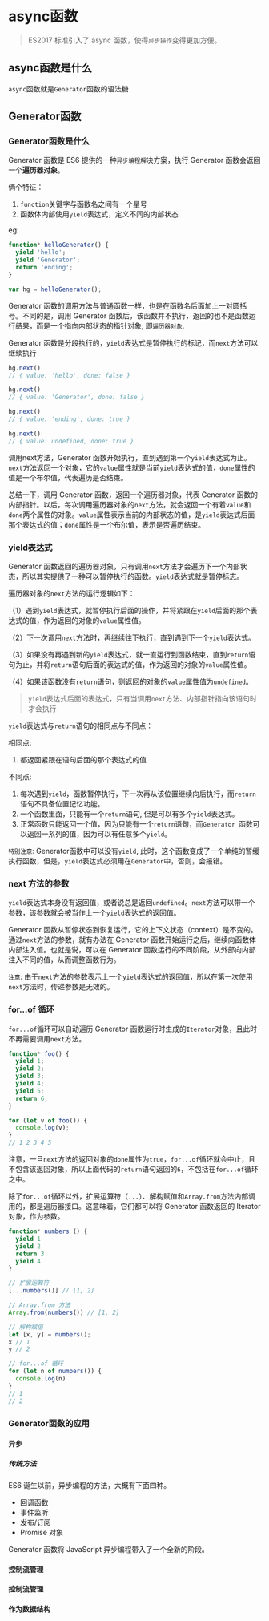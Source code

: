 # async函数

> ES2017 标准引入了 async 函数，使得`异步操作`变得更加方便。

## async函数是什么

`async`函数就是`Generator`函数的语法糖

## Generator函数

### Generator函数是什么

Generator 函数是 ES6 提供的一种`异步编程解`决方案，执行 Generator 函数会返回一个**遍历器对象**。

俩个特征：

1. `function`关键字与函数名之间有一个星号
2. 函数体内部使用`yield`表达式，定义不同的内部状态

eg:

```js
function* helloGenerator() {
  yield 'hello';
  yield 'Generator';
  return 'ending';
}

var hg = helloGenerator();
```

Generator 函数的调用方法与普通函数一样，也是在函数名后面加上一对圆括号。不同的是，调用 Generator 函数后，该函数并不执行，返回的也不是函数运行结果，而是一个指向内部状态的指针对象, 即`遍历器对象`.

Generator 函数是分段执行的，`yield`表达式是暂停执行的标记，而`next`方法可以继续执行

```js
hg.next()
// { value: 'hello', done: false }

hg.next()
// { value: 'Generator', done: false }

hg.next()
// { value: 'ending', done: true }

hg.next()
// { value: undefined, done: true }
```

调用next方法，Generator 函数开始执行，直到遇到第一个`yield`表达式为止。`next`方法返回一个对象，它的`value`属性就是当前`yield`表达式的值，`done`属性的值是一个布尔值，代表遍历是否结束。

总结一下，调用 Generator 函数，返回一个遍历器对象，代表 Generator 函数的内部指针。以后，每次调用遍历器对象的`next`方法，就会返回一个有着`value`和`done`两个属性的对象。`value`属性表示当前的内部状态的值，是`yield`表达式后面那个表达式的值；`done`属性是一个布尔值，表示是否遍历结束。

### yield表达式

Generator 函数返回的遍历器对象，只有调用`next`方法才会遍历下一个内部状态，所以其实提供了一种可以暂停执行的函数。`yield`表达式就是暂停标志。

遍历器对象的`next`方法的运行逻辑如下：

（1）遇到`yield`表达式，就暂停执行后面的操作，并将紧跟在`yield`后面的那个表达式的值，作为返回的对象的`value`属性值。

（2）下一次调用`next`方法时，再继续往下执行，直到遇到下一个`yield`表达式。

（3）如果没有再遇到新的`yield`表达式，就一直运行到函数结束，直到`return`语句为止，并将`return`语句后面的表达式的值，作为返回的对象的`value`属性值。

（4）如果该函数没有`return`语句，则返回的对象的`value`属性值为`undefined`。

> `yield`表达式后面的表达式，只有当调用`next`方法、内部指针指向该语句时才会执行

`yield`表达式与`return`语句的相同点与不同点：

相同点:

1. 都返回紧跟在语句后面的那个表达式的值

不同点:

1. 每次遇到`yield`，函数暂停执行，下一次再从该位置继续向后执行，而`return`语句不具备位置记忆功能。
2. 一个函数里面，只能有一个`return`语句, 但是可以有多个`yield`表达式。
3. 正常函数只能返回一个值，因为只能有一个`return`语句，而`Generator `函数可以返回一系列的值，因为可以有任意多个`yield`。

`特别注意`: Generator函数中可以没有`yield`, 此时，这个函数变成了一个单纯的暂缓执行函数，但是，`yield`表达式必须用在`Generator`中，否则，会报错。

### next 方法的参数

`yield`表达式本身没有返回值，或者说总是返回`undefined`。`next`方法可以带一个参数，该参数就会被当作上一个`yield`表达式的返回值。

Generator 函数从暂停状态到恢复运行，它的上下文状态（context）是不变的。通过`next`方法的参数，就有办法在 Generator 函数开始运行之后，继续向函数体内部注入值。也就是说，可以在 Generator 函数运行的不同阶段，从外部向内部注入不同的值，从而调整函数行为。

`注意`: 由于`next`方法的参数表示上一个`yield`表达式的返回值，所以在第一次使用`next`方法时，传递参数是无效的。

### for...of 循环

`for...of`循环可以自动遍历 Generator 函数运行时生成的`Iterator`对象，且此时不再需要调用`next`方法。

```javascript
function* foo() {
  yield 1;
  yield 2;
  yield 3;
  yield 4;
  yield 5;
  return 6;
}

for (let v of foo()) {
  console.log(v);
}
// 1 2 3 4 5
```

注意，一旦`next`方法的返回对象的`done`属性为`true`，`for...of`循环就会中止，且不包含该返回对象，所以上面代码的`return`语句返回的`6`，不包括在`for...of`循环之中。

除了`for...of`循环以外，扩展运算符（`...`）、解构赋值和`Array.from`方法内部调用的，都是遍历器接口。这意味着，它们都可以将 Generator 函数返回的 Iterator 对象，作为参数。

```javascript
function* numbers () {
  yield 1
  yield 2
  return 3
  yield 4
}

// 扩展运算符
[...numbers()] // [1, 2]

// Array.from 方法
Array.from(numbers()) // [1, 2]

// 解构赋值
let [x, y] = numbers();
x // 1
y // 2

// for...of 循环
for (let n of numbers()) {
  console.log(n)
}
// 1
// 2
```

### Generator函数的应用

#### 异步

##### 传统方法

ES6 诞生以前，异步编程的方法，大概有下面四种。

- 回调函数
- 事件监听
- 发布/订阅
- Promise 对象

Generator 函数将 JavaScript 异步编程带入了一个全新的阶段。

#### 控制流管理

#### 控制流管理

#### 作为数据结构
